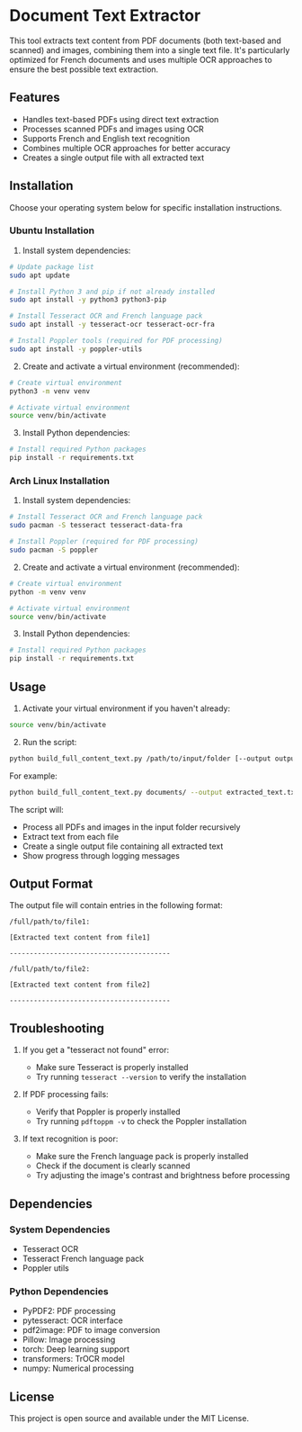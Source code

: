# Document Text Extractor

This tool extracts text content from PDF documents (both text-based and scanned) and images, combining them into a single text file. It's particularly optimized for French documents and uses multiple OCR approaches to ensure the best possible text extraction.

## Features

- Handles text-based PDFs using direct text extraction
- Processes scanned PDFs and images using OCR
- Supports French and English text recognition
- Combines multiple OCR approaches for better accuracy
- Creates a single output file with all extracted text

## Installation

Choose your operating system below for specific installation instructions.

### Ubuntu Installation

1. Install system dependencies:
```bash
# Update package list
sudo apt update

# Install Python 3 and pip if not already installed
sudo apt install -y python3 python3-pip

# Install Tesseract OCR and French language pack
sudo apt install -y tesseract-ocr tesseract-ocr-fra

# Install Poppler tools (required for PDF processing)
sudo apt install -y poppler-utils
```

2. Create and activate a virtual environment (recommended):
```bash
# Create virtual environment
python3 -m venv venv

# Activate virtual environment
source venv/bin/activate
```

3. Install Python dependencies:
```bash
# Install required Python packages
pip install -r requirements.txt
```

### Arch Linux Installation

1. Install system dependencies:
```bash
# Install Tesseract OCR and French language pack
sudo pacman -S tesseract tesseract-data-fra

# Install Poppler (required for PDF processing)
sudo pacman -S poppler
```

2. Create and activate a virtual environment (recommended):
```bash
# Create virtual environment
python -m venv venv

# Activate virtual environment
source venv/bin/activate
```

3. Install Python dependencies:
```bash
# Install required Python packages
pip install -r requirements.txt
```

## Usage

1. Activate your virtual environment if you haven't already:
```bash
source venv/bin/activate
```

2. Run the script:
```bash
python build_full_content_text.py /path/to/input/folder [--output output.txt]
```

For example:
```bash
python build_full_content_text.py documents/ --output extracted_text.txt
```

The script will:
- Process all PDFs and images in the input folder recursively
- Extract text from each file
- Create a single output file containing all extracted text
- Show progress through logging messages

## Output Format

The output file will contain entries in the following format:

```
/full/path/to/file1:

[Extracted text content from file1]

----------------------------------------

/full/path/to/file2:

[Extracted text content from file2]

----------------------------------------
```

## Troubleshooting

1. If you get a "tesseract not found" error:
   - Make sure Tesseract is properly installed
   - Try running `tesseract --version` to verify the installation

2. If PDF processing fails:
   - Verify that Poppler is properly installed
   - Try running `pdftoppm -v` to check the Poppler installation

3. If text recognition is poor:
   - Make sure the French language pack is properly installed
   - Check if the document is clearly scanned
   - Try adjusting the image's contrast and brightness before processing

## Dependencies

### System Dependencies
- Tesseract OCR
- Tesseract French language pack
- Poppler utils

### Python Dependencies
- PyPDF2: PDF processing
- pytesseract: OCR interface
- pdf2image: PDF to image conversion
- Pillow: Image processing
- torch: Deep learning support
- transformers: TrOCR model
- numpy: Numerical processing

## License

This project is open source and available under the MIT License.
